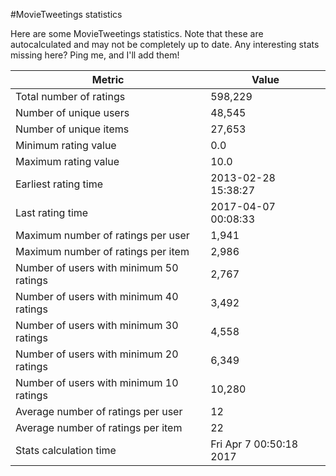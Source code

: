 #MovieTweetings statistics

Here are some MovieTweetings statistics. Note that these are autocalculated and may not be completely up to date. Any interesting stats missing here? Ping me, and I'll add them!

Metric | Value
--- | ---
Total number of ratings                 | 598,229
Number of unique users                  | 48,545
Number of unique items                  | 27,653
Minimum rating value                    | 0.0
Maximum rating value                    | 10.0
Earliest rating time                    | 2013-02-28 15:38:27
Last rating time                        | 2017-04-07 00:08:33
Maximum number of ratings per user      | 1,941
Maximum number of ratings per item      | 2,986
Number of users with minimum 50 ratings | 2,767
Number of users with minimum 40 ratings | 3,492
Number of users with minimum 30 ratings | 4,558
Number of users with minimum 20 ratings | 6,349
Number of users with minimum 10 ratings | 10,280
Average number of ratings per user      | 12
Average number of ratings per item      | 22
Stats calculation time                  | Fri Apr  7 00:50:18 2017

